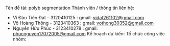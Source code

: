 Tên đề tài: polyb segmentation
Thành viên / thông tin liên hệ:
+ Vi Đào Tiến Đạt – 3120410125 : gmail: vidat261102@gmail.com
+ Võ Hoàng Thông - 3123410363 : gmail: vothong30352@gmail.com
+ Nguyễn Hữu Phúc - 3123410278 : gmail: phucnguyen17072005@gmail.com
Kế hoạch dự kiến:
Tổ chức công việc nhóm:
